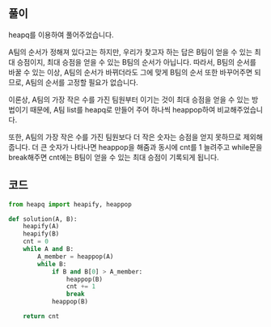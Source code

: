 ## 풀이

heapq를 이용하여 풀어주었습니다.

A팀의 순서가 정해져 있다고는 하지만, 우리가 찾고자 하는 답은 B팀이 얻을 수 있는 최대 승점이지, 최대 승점을 얻을 수 있는 B팀의 순서가 아닙니다.
따라서, B팀의 순서를 바꿀 수 있는 이상, A팀의 순서가 바뀌더라도 그에 맞게 B팀의 순서 또한 바꾸어주면 되므로, A팀의 순서를 고정할 필요가 없습니다.

이론상, A팀의 가장 작은 수를 가진 팀원부터 이기는 것이 최대 승점을 얻을 수 있는 방법이기 때문에, A팀 list를 heapq로 만들어 주어 하나씩 heappop하여 비교해주었습니다.

또한, A팀의 가장 작은 수를 가진 팀원보다 더 작은 숫자는 승점을 얻지 못하므로 제외해줍니다.
더 큰 숫자가 나타나면 heappop을 해줌과 동시에 cnt를 1 늘려주고 while문을 break해주면 cnt에는 B팀이 얻을 수 있는 최대 승점이 기록되게 됩니다.

## 코드

```python
from heapq import heapify, heappop

def solution(A, B):
    heapify(A)
    heapify(B)
    cnt = 0
    while A and B:
        A_member = heappop(A)
        while B:
            if B and B[0] > A_member:
                heappop(B)
                cnt += 1
                break
            heappop(B)

    return cnt
```
